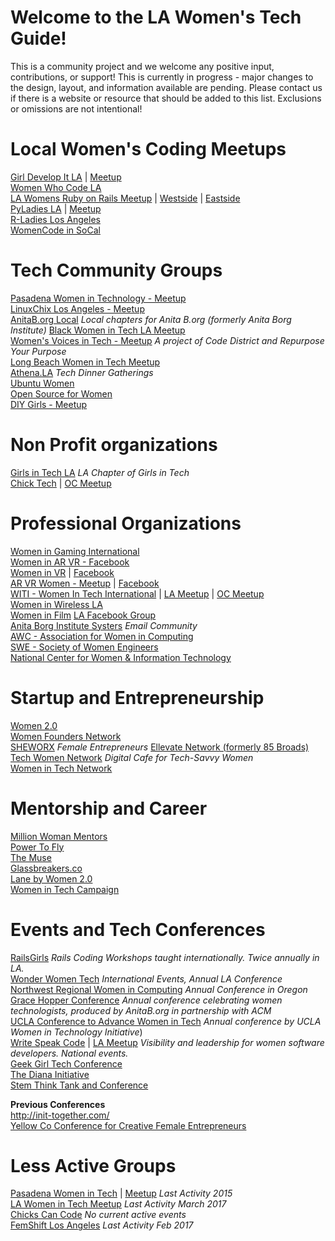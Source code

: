 # Welcome to the LA Women's Tech Guide!

This is a community project and we welcome any positive input, contributions, or support! This is currently in progress - major changes to the design, layout, and information available are pending. Please contact us if there is a website or resource that should be added to this list. Exclusions or omissions are not intentional!

# Local Women's Coding Meetups  
<!--local coding meetups. Need to add blurbs about frequency of meetings, etc!-->
[Girl Develop It LA](https://www.girldevelopit.com/chapters/los-angeles) | [Meetup](https://www.meetup.com/Girl-Develop-It-Los-Angeles/)  
[Women Who Code LA](http://www.meetup.com/Women-Who-Code-LA/)  
[LA Womens Ruby on Rails Meetup](http://www.meetup.com/Los-Angeles-Womens-Ruby-on-Rails-Group) | [Westside](http://www.meetup.com/Westside-Rails-Study-Group/) | [Eastside ](http://www.meetup.com/LA-Eastside-Ruby-Rails-Study-Group/)  
[PyLadies LA](www.pyladies.com/locations/la) | [Meetup](www.meetup.com/Pyladies-LA)    
[R-Ladies Los Angeles](https://www.meetup.com/rladies-la/)  
[WomenCode in SoCal](https://www.meetup.com/WomenCode-in-SoCal/)  


# Tech Community Groups
[Pasadena Women in Technology - Meetup](https://www.meetup.com/Pasadena-Women-In-Technology/)  
[LinuxChix Los Angeles - Meetup](https://www.meetup.com/LinuxChixLA/)  
[AnitaB.org Local](https://community.anitab.org/groups/los-angeles/gpages/) _Local chapters for Anita B.org (formerly Anita Borg Institute)_
[Black Women in Tech LA Meetup](http://www.meetup.com/Black-Women-in-Technology-LA/)    
[Women's Voices in Tech - Meetup](https://www.meetup.com/meetup-group-fMctMcUE/) _A project of Code District and Repurpose Your Purpose_  
[Long Beach Women in Tech Meetup](https://www.meetup.com/Long-Beach-Women-in-Tech/)  
[Athena.LA](https://www.athena.la/) _Tech Dinner Gatherings_  
[Ubuntu Women](http://wiki.ubuntu-women.org)  
[Open Source for Women](https://www.os4w.org)  
[DIY Girls - Meetup](https://www.meetup.com/DIYgirls/)  

# Non Profit organizations
[Girls in Tech LA](http://losangeles.girlsintech.org/)  _LA Chapter of Girls in Tech_  
[Chick Tech](https://chicktech.org/) | [OC Meetup](https://www.meetup.com/ChickTech-Orange-County/)  


# Professional Organizations  
[Women in Gaming International](http://www.womeningamesinternational.org)  
[Women in AR VR - Facebook](https://www.facebook.com/groups/womeninvr/)  
[Women in VR](http://www.wivr.net) | [Facebook](https://www.facebook.com/groups/WIVRGLOBAL/)  
[AR VR Women - Meetup](http://www.meetup.com/San-Francisco-AR-VR-Meetup-for-Women-and-Allies) | [Facebook](https://www.facebook.com/AR-VR-Women-885032488200207/)  
[WITI - Women In Tech International](https://www.witi.com/networks/losangeles/) | [LA Meetup](https://www.meetup.com/WITI-Women-In-Technology-Intl/) | [OC Meetup](https://www.meetup.com/Orange-County-WITI-Meetup-Group/)  
[Women in Wireless LA](https://womeninwireless.org/chapters/los-angeles)  
[Women in Film](https://womeninfilm.org/)  [LA Facebook Group](https://www.facebook.com/WIFLA/)  
[Anita Borg Institute Systers](http://anitaborg.org/get-involved/systers/) _Email Community_  
[AWC - Association for Women in Computing](http://www.awc-hq.org/home.html)  
[SWE - Society of Women Engineers](http://societyofwomenengineers.swe.org/)  
[National Center for Women & Information Technology](https://www.ncwit.org/)


# Startup and Entrepreneurship
[Women 2.0](https://women2.com/)  
[Women Founders Network](http://www.womenfoundersnetwork.com/)  <!-- Was maybe previously chick launcher? -->  
[SHEWORX](http://www.sheworx.co/)  _Female Entrepreneurs_
[Ellevate Network (formerly 85 Broads)](https://www.ellevatenetwork.com/)  
[Tech Women Network](http://techwomennetwork.com) _Digital Cafe for Tech-Savvy Women_  
[Women in Tech Network](https://www.womenintechnetwork.com/)    


# Mentorship and Career
[Million Woman Mentors](www.millionwomanmentors.com)  
[Power To Fly](https://powertofly.com/)  
[The Muse](https://www.themuse.com/)  
[Glassbreakers.co](www.glassbreakers.co)  
[Lane by Women 2.0](https://lane.women2.com/)  
[Women in Tech Campaign](http://www.womenintechcampaign.com/)


# Events and Tech Conferences
[RailsGirls](http://railsgirls.com/la.html) _Rails Coding Workshops taught internationally. Twice annually in LA._  
[Wonder Women Tech](https://wonderwomentech.com/)  _International Events, Annual LA Conference_    
[Northwest Regional Women in Computing](http://nwrwic.org/) _Annual Conference in Oregon_    
[Grace Hopper Conference](http://gracehopper.org/)  _Annual conference celebrating women technologists, produced by AnitaB.org in partnership with ACM_  
[UCLA Conference to Advance Women in Tech](http://womenintech.ucla.edu/content/2018-ucla-conference-advance-women-technology)  _Annual conference by UCLA Women in Technology Initiative_)  
[Write Speak Code](http://www.writespeakcode.com/) | [LA Meetup](https://www.meetup.com/Write-Speak-Code-Los-Angeles/)  _Visibility and leadership for women software developers. National events._  
[Geek Girl Tech Conference](http://geekgirltechcon.com)  
[The Diana Initiative](http://dianainitiative.com/2_0/)  
[Stem Think Tank and Conference](http://stemefg.org/index.php/think-tank-and-conference)  

**Previous Conferences**  
http://init-together.com/   
[Yellow Co Conference for Creative Female Entrepreneurs](http://yellowco.co/conference)  


# Less Active Groups
[Pasadena Women in Tech](http://www.pasadenawomenintech.com/) | [Meetup](http://www.meetup.com/PasWomeninTech/) _Last Activity 2015_  
[LA Women in Tech Meetup](https://www.meetup.com/Los-Angeles-Women-in-Tech-LAWIT/) _Last Activity March 2017_  
[Chicks Can Code](https://www.meetup.com/ChicksCanCode/)  _No current active events_  
[FemShift Los Angeles](https://www.meetup.com/meetup-group-lttcycGz/)  _Last Activity Feb 2017_
